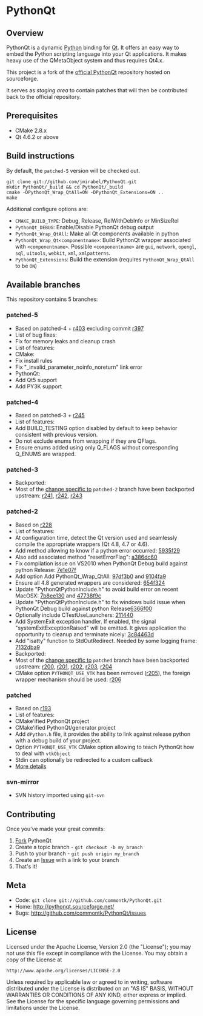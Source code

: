 PythonQt
========

Overview
--------

PythonQt is a dynamic [Python](http://www.python.org) binding for [Qt](http://qt.nokia.com).
It offers an easy way to embed the Python scripting language into
your Qt applications. It makes heavy use of the QMetaObject system and thus requires Qt4.x.

This project is a fork of the [official PythonQt](http://pythonqt.sourceforge.net/) repository 
hosted on sourceforge.

It serves as *staging area* to contain patches that will then be contributed back to the 
official repository.

Prerequisites
-------------

* CMake 2.8.x
* Qt 4.6.2 or above

Build instructions
------------------

By default, the `patched-5` version will be checked out.

```
git clone git://github.com/jmirabel/PythonQt.git
mkdir PythonQt/_build && cd PythonQt/_build
cmake -DPythonQt_Wrap_QtAll=ON -DPythonQt_Extensions=ON ..
make
```

Additional configure options are:

* `CMAKE_BUILD_TYPE`:  Debug, Release, RelWithDebInfo or MinSizeRel
* `PythonQt_DEBUG`: Enable/Disable PythonQt debug output
* `PythonQt_Wrap_QtAll`: Make all Qt components available in python
* `PythonQt_Wrap_Qt<componentname>`: Build PythonQt wrapper associated with `<componentname>`. Possible `<componentname>` are `gui`, `network`, `opengl`, `sql`, `uitools`, `webkit`, `xml`, `xmlpatterns`.
* `PythonQt_Extensions`: Build the extension (requires `PythonQt_Wrap_QtAll` to be `ON`)

Available branches
------------------

This repository contains 5 branches:

### patched-5
* Based on patched-4 + [r403](http://sourceforge.net/p/pythonqt/code/403/) excluding commit [r397](http://sourceforge.net/p/pythonqt/code/397/)
* List of bug fixes:
 * Fix for memory leaks and cleanup crash
* List of features:
 * CMake:
  * Fix install rules
  * Fix "_invalid_parameter_noinfo_noreturn" link error
 * PythonQt:
  * Add Qt5 support
  * Add PY3K support

### patched-4
* Based on patched-3 + [r245](http://sourceforge.net/p/pythonqt/code/245/)
* List of features:
 * Add BUILD_TESTING option disabled by default to keep behavior consistent with previous version.
 * Do not exclude enums from wrapping if they are QFlags.
 * Ensure enums added using only Q_FLAGS without corresponding Q_ENUMS are wrapped.

### patched-3
* Backported:
 * Most of the [change specific to](https://github.com/commontk/PythonQt/compare/e2dce4b...patched-2) `patched-2` branch have been backported upstream: [r241](http://sourceforge.net/p/pythonqt/code/241/), [r242](http://sourceforge.net/p/pythonqt/code/242/), [r243](http://sourceforge.net/p/pythonqt/code/243/)

### patched-2

* Based on [r228](http://sourceforge.net/p/pythonqt/code/228/)
* List of features:
 * At configuration time, detect the Qt version used and seamlessly compile the appropriate wrappers (Qt 4.8, 4.7 or 4.6).
 * Add method allowing to know if a python error occurred: [5935f29](https://github.com/commontk/PythonQt/commit/5935f29978deed892a13ddef02cb14c205c6124d)
 * Also add associated method "resetErrorFlag": [a386dc60](https://github.com/commontk/PythonQt/commit/a386dc60f71c15e67c611bc31b26cee756ed833a)
 * Fix compilation issue on VS2010 when PythonQt Debug build against python Release: [7e1e07f](https://github.com/commontk/PythonQt/commit/7e1e07f34b2420e420e2858e5ea9a49fe1e0d235)
 * Add option Add PythonQt_Wrap_QtAll: [97df3b0](https://github.com/commontk/PythonQt/commit/97df3b0845b3f5c987d3141a9e651436882f5913) and [9104fa9](https://github.com/commontk/PythonQt/commit/9104fa924859f4a865016f2138c06ec856f449d4)
 * Ensure all 4.8 generated wrappers are considered: [654f324](https://github.com/commontk/PythonQt/commit/654f3249d1cf3f3ff674b2ff6cca7a2ef3517f60)
 * Update "PythonQtPythonInclude.h" to avoid build error on recent MacOSX: [7b8ee130](https://github.com/commontk/PythonQt/commit/7b8ee13058bc0b366983ce8228612e75f8dd9ca8) and [47738f9c](https://github.com/commontk/PythonQt/commit/47738f9c8c5d3ffa77c8f2e1844f899e5b548f0c)
 * Update "PythonQtPythonInclude.h" to fix windows build issue when PythonQt Debug build against python Release[6366f00](https://github.com/commontk/PythonQt/commit/6366f002a93aa238c55f58de949d09c552cda5a9)
 * Optionally include CTestUseLaunchers: [211440](https://github.com/commontk/PythonQt/commit/2114405a47836b3fb16a3f66fec6a02184f32e71)
 * Add SystemExit exception handler. If enabled, the signal "systemExitExceptionRaised" will be emitted. It gives application the opportunity to cleanup and terminate nicely: [3c84463d](https://github.com/commontk/PythonQt/commit/3c84463d3fc4a99c94207c1116ba33d7a412a95f)
 * Add "isatty" function to StdOutRedirect. Needed by some logging frame: [7132dba9](https://github.com/commontk/PythonQt/commit/7132dba93064c2a02591b42305fecdd5d59702d3)
* Backported:
 * Most of the [change specific to](https://github.com/commontk/PythonQt/compare/svn-mirror...patched) `patched` branch have been backported upstream: [r200](http://sourceforge.net/p/pythonqt/code/200/), [r201](http://sourceforge.net/p/pythonqt/code/201/), [r202](http://sourceforge.net/p/pythonqt/code/202/), [r203](http://sourceforge.net/p/pythonqt/code/203/), [r204](http://sourceforge.net/p/pythonqt/code/204/)
 * CMake option `PYTHONQT_USE_VTK` has been removed ([r205](http://sourceforge.net/p/pythonqt/code/205/)), the foreign wrapper mechanism should be used: [r206](http://sourceforge.net/p/pythonqt/code/206/)

### patched

* Based on [r193](http://sourceforge.net/p/pythonqt/code/193/)
* List of features:
 * CMake'ified PythonQt project
 * CMake'ified PythonQt/generator project
 * Add `dPython.h` file, it provides the ability to link against release python with a debug build of your project.
 * Option `PYTHONQT_USE_VTK` CMake option allowing to teach PythonQt how to deal with `vtkObject`
 * Stdin can optionally be redirected to a custom callback
 * [More details](https://github.com/commontk/PythonQt/compare/svn-mirror...patched)

### svn-mirror

* SVN history imported using `git-svn`

Contributing
------------

Once you've made your great commits:

1. [Fork][fk] PythonQt
2. Create a topic branch - `git checkout -b my_branch`
3. Push to your branch - `git push origin my_branch`
4. Create an [Issue][is] with a link to your branch
5. That's it!


Meta
----

* Code: `git clone git://github.com/commontk/PythonQt.git`
* Home: <http://pythonqt.sourceforge.net/>
* Bugs: <http://github.com/commontk/PythonQt/issues>

License
-------

Licensed under the Apache License, Version 2.0 (the "License");
you may not use this file except in compliance with the License.
You may obtain a copy of the License at

    http://www.apache.org/licenses/LICENSE-2.0

Unless required by applicable law or agreed to in writing, software
distributed under the License is distributed on an "AS IS" BASIS,
WITHOUT WARRANTIES OR CONDITIONS OF ANY KIND, either express or implied.
See the License for the specific language governing permissions and
limitations under the License.

[fk]: http://help.github.com/forking/
[is]: http://github.com/jcfr/qJobManager/issues

